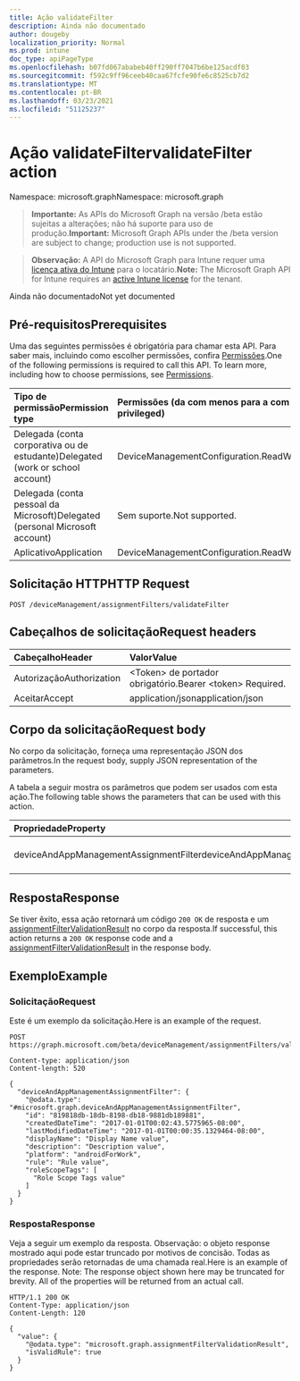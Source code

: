 ```yaml
---
title: Ação validateFilter
description: Ainda não documentado
author: dougeby
localization_priority: Normal
ms.prod: intune
doc_type: apiPageType
ms.openlocfilehash: b07fd067ababeb40ff290ff7047b6be125acdf03
ms.sourcegitcommit: f592c9ff96ceeb40caa67fcfe90fe6c8525cb7d2
ms.translationtype: MT
ms.contentlocale: pt-BR
ms.lasthandoff: 03/23/2021
ms.locfileid: "51125237"
---
```

# <a name="validatefilter-action"></a><span data-ttu-id="d8dc4-103">Ação validateFilter</span><span class="sxs-lookup"><span data-stu-id="d8dc4-103">validateFilter action</span></span>

<span data-ttu-id="d8dc4-104">Namespace: microsoft.graph</span><span class="sxs-lookup"><span data-stu-id="d8dc4-104">Namespace: microsoft.graph</span></span>

> <span data-ttu-id="d8dc4-105">**Importante:** As APIs do Microsoft Graph na versão /beta estão sujeitas a alterações; não há suporte para uso de produção.</span><span class="sxs-lookup"><span data-stu-id="d8dc4-105">**Important:** Microsoft Graph APIs under the /beta version are subject to change; production use is not supported.</span></span>

> <span data-ttu-id="d8dc4-106">**Observação:** A API do Microsoft Graph para Intune requer uma [licença ativa do Intune](https://go.microsoft.com/fwlink/?linkid=839381) para o locatário.</span><span class="sxs-lookup"><span data-stu-id="d8dc4-106">**Note:** The Microsoft Graph API for Intune requires an [active Intune license](https://go.microsoft.com/fwlink/?linkid=839381) for the tenant.</span></span>

<span data-ttu-id="d8dc4-107">Ainda não documentado</span><span class="sxs-lookup"><span data-stu-id="d8dc4-107">Not yet documented</span></span>

## <a name="prerequisites"></a><span data-ttu-id="d8dc4-108">Pré-requisitos</span><span class="sxs-lookup"><span data-stu-id="d8dc4-108">Prerequisites</span></span>
<span data-ttu-id="d8dc4-p101">Uma das seguintes permissões é obrigatória para chamar esta API. Para saber mais, incluindo como escolher permissões, confira [Permissões](/graph/permissions-reference).</span><span class="sxs-lookup"><span data-stu-id="d8dc4-p101">One of the following permissions is required to call this API. To learn more, including how to choose permissions, see [Permissions](/graph/permissions-reference).</span></span>

|<span data-ttu-id="d8dc4-111">Tipo de permissão</span><span class="sxs-lookup"><span data-stu-id="d8dc4-111">Permission type</span></span>|<span data-ttu-id="d8dc4-112">Permissões (da com menos para a com mais privilégios)</span><span class="sxs-lookup"><span data-stu-id="d8dc4-112">Permissions (from least to most privileged)</span></span>|
|:---|:---|
|<span data-ttu-id="d8dc4-113">Delegada (conta corporativa ou de estudante)</span><span class="sxs-lookup"><span data-stu-id="d8dc4-113">Delegated (work or school account)</span></span>|<span data-ttu-id="d8dc4-114">DeviceManagementConfiguration.ReadWrite.All</span><span class="sxs-lookup"><span data-stu-id="d8dc4-114">DeviceManagementConfiguration.ReadWrite.All</span></span>|
|<span data-ttu-id="d8dc4-115">Delegada (conta pessoal da Microsoft)</span><span class="sxs-lookup"><span data-stu-id="d8dc4-115">Delegated (personal Microsoft account)</span></span>|<span data-ttu-id="d8dc4-116">Sem suporte.</span><span class="sxs-lookup"><span data-stu-id="d8dc4-116">Not supported.</span></span>|
|<span data-ttu-id="d8dc4-117">Aplicativo</span><span class="sxs-lookup"><span data-stu-id="d8dc4-117">Application</span></span>|<span data-ttu-id="d8dc4-118">DeviceManagementConfiguration.ReadWrite.All</span><span class="sxs-lookup"><span data-stu-id="d8dc4-118">DeviceManagementConfiguration.ReadWrite.All</span></span>|

## <a name="http-request"></a><span data-ttu-id="d8dc4-119">Solicitação HTTP</span><span class="sxs-lookup"><span data-stu-id="d8dc4-119">HTTP Request</span></span>
<!-- {
  "blockType": "ignored"
}
-->
``` http
POST /deviceManagement/assignmentFilters/validateFilter
```

## <a name="request-headers"></a><span data-ttu-id="d8dc4-120">Cabeçalhos de solicitação</span><span class="sxs-lookup"><span data-stu-id="d8dc4-120">Request headers</span></span>
|<span data-ttu-id="d8dc4-121">Cabeçalho</span><span class="sxs-lookup"><span data-stu-id="d8dc4-121">Header</span></span>|<span data-ttu-id="d8dc4-122">Valor</span><span class="sxs-lookup"><span data-stu-id="d8dc4-122">Value</span></span>|
|:---|:---|
|<span data-ttu-id="d8dc4-123">Autorização</span><span class="sxs-lookup"><span data-stu-id="d8dc4-123">Authorization</span></span>|<span data-ttu-id="d8dc4-124">&lt;Token&gt; de portador obrigatório.</span><span class="sxs-lookup"><span data-stu-id="d8dc4-124">Bearer &lt;token&gt; Required.</span></span>|
|<span data-ttu-id="d8dc4-125">Aceitar</span><span class="sxs-lookup"><span data-stu-id="d8dc4-125">Accept</span></span>|<span data-ttu-id="d8dc4-126">application/json</span><span class="sxs-lookup"><span data-stu-id="d8dc4-126">application/json</span></span>|

## <a name="request-body"></a><span data-ttu-id="d8dc4-127">Corpo da solicitação</span><span class="sxs-lookup"><span data-stu-id="d8dc4-127">Request body</span></span>
<span data-ttu-id="d8dc4-128">No corpo da solicitação, forneça uma representação JSON dos parâmetros.</span><span class="sxs-lookup"><span data-stu-id="d8dc4-128">In the request body, supply JSON representation of the parameters.</span></span>

<span data-ttu-id="d8dc4-129">A tabela a seguir mostra os parâmetros que podem ser usados com esta ação.</span><span class="sxs-lookup"><span data-stu-id="d8dc4-129">The following table shows the parameters that can be used with this action.</span></span>

|<span data-ttu-id="d8dc4-130">Propriedade</span><span class="sxs-lookup"><span data-stu-id="d8dc4-130">Property</span></span>|<span data-ttu-id="d8dc4-131">Tipo</span><span class="sxs-lookup"><span data-stu-id="d8dc4-131">Type</span></span>|<span data-ttu-id="d8dc4-132">Descrição</span><span class="sxs-lookup"><span data-stu-id="d8dc4-132">Description</span></span>|
|:---|:---|:---|
|<span data-ttu-id="d8dc4-133">deviceAndAppManagementAssignmentFilter</span><span class="sxs-lookup"><span data-stu-id="d8dc4-133">deviceAndAppManagementAssignmentFilter</span></span>|[<span data-ttu-id="d8dc4-134">deviceAndAppManagementAssignmentFilter</span><span class="sxs-lookup"><span data-stu-id="d8dc4-134">deviceAndAppManagementAssignmentFilter</span></span>](../resources/intune-policyset-deviceandappmanagementassignmentfilter.md)|<span data-ttu-id="d8dc4-135">Ainda não documentado</span><span class="sxs-lookup"><span data-stu-id="d8dc4-135">Not yet documented</span></span>|



## <a name="response"></a><span data-ttu-id="d8dc4-136">Resposta</span><span class="sxs-lookup"><span data-stu-id="d8dc4-136">Response</span></span>
<span data-ttu-id="d8dc4-137">Se tiver êxito, essa ação retornará um código `200 OK` de resposta e um [assignmentFilterValidationResult](../resources/intune-policyset-assignmentfiltervalidationresult.md) no corpo da resposta.</span><span class="sxs-lookup"><span data-stu-id="d8dc4-137">If successful, this action returns a `200 OK` response code and a [assignmentFilterValidationResult](../resources/intune-policyset-assignmentfiltervalidationresult.md) in the response body.</span></span>

## <a name="example"></a><span data-ttu-id="d8dc4-138">Exemplo</span><span class="sxs-lookup"><span data-stu-id="d8dc4-138">Example</span></span>

### <a name="request"></a><span data-ttu-id="d8dc4-139">Solicitação</span><span class="sxs-lookup"><span data-stu-id="d8dc4-139">Request</span></span>
<span data-ttu-id="d8dc4-140">Este é um exemplo da solicitação.</span><span class="sxs-lookup"><span data-stu-id="d8dc4-140">Here is an example of the request.</span></span>
``` http
POST https://graph.microsoft.com/beta/deviceManagement/assignmentFilters/validateFilter

Content-type: application/json
Content-length: 520

{
  "deviceAndAppManagementAssignmentFilter": {
    "@odata.type": "#microsoft.graph.deviceAndAppManagementAssignmentFilter",
    "id": "819818db-18db-8198-db18-9881db189881",
    "createdDateTime": "2017-01-01T00:02:43.5775965-08:00",
    "lastModifiedDateTime": "2017-01-01T00:00:35.1329464-08:00",
    "displayName": "Display Name value",
    "description": "Description value",
    "platform": "androidForWork",
    "rule": "Rule value",
    "roleScopeTags": [
      "Role Scope Tags value"
    ]
  }
}
```

### <a name="response"></a><span data-ttu-id="d8dc4-141">Resposta</span><span class="sxs-lookup"><span data-stu-id="d8dc4-141">Response</span></span>
<span data-ttu-id="d8dc4-p102">Veja a seguir um exemplo da resposta. Observação: o objeto response mostrado aqui pode estar truncado por motivos de concisão. Todas as propriedades serão retornadas de uma chamada real.</span><span class="sxs-lookup"><span data-stu-id="d8dc4-p102">Here is an example of the response. Note: The response object shown here may be truncated for brevity. All of the properties will be returned from an actual call.</span></span>
``` http
HTTP/1.1 200 OK
Content-Type: application/json
Content-Length: 120

{
  "value": {
    "@odata.type": "microsoft.graph.assignmentFilterValidationResult",
    "isValidRule": true
  }
}
```




